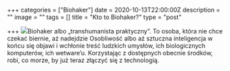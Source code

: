 +++
categories = ["Biohaker"]
date = 2020-10-13T22:00:00Z
description = ""
image = ""
tags = []
title = "Kto to Biohaker?"
type = "post"

+++
![](/v1602676824/IMG_20201012_185701_q6teeq.jpg)Biohaker albo „transhumanista praktyczny”. To osoba, która nie chce czekać biernie, aż nadejdzie Osobliwość albo aż sztuczna inteligencja w końcu się objawi i wchłonie treść ludzkich umysłów, ich biologicznych komputerów, ich wetware’u. Korzystając z dostępnych obecnie środków, robi, co morze, by już teraz złączyć się z technologią.